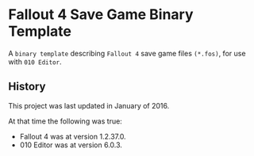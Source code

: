 # Fallout 4 Save Game Binary Template

A `binary template` describing `Fallout 4` save game files `(*.fos)`, for use with `010 Editor`.


## History

This project was last updated in January of 2016.

At that time the following was true:

* Fallout 4 was at version 1.2.37.0.
* 010 Editor was at version 6.0.3.
